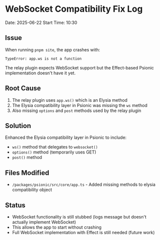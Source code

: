 # WebSocket Compatibility Fix Log
Date: 2025-06-22
Start Time: 10:30

## Issue
When running `pnpm site`, the app crashes with:
```
TypeError: app.ws is not a function
```

The relay plugin expects WebSocket support but the Effect-based Psionic implementation
doesn't have it yet.

## Root Cause
1. The relay plugin uses `app.ws()` which is an Elysia method
2. The Elysia compatibility layer in Psionic was missing the `ws` method
3. Also missing `options` and `post` methods used by the relay plugin

## Solution
Enhanced the Elysia compatibility layer in Psionic to include:
- `ws()` method that delegates to `websocket()`
- `options()` method (temporarily uses GET)
- `post()` method

## Files Modified
- `/packages/psionic/src/core/app.ts` - Added missing methods to elysia compatibility object

## Status
- WebSocket functionality is still stubbed (logs message but doesn't actually implement WebSocket)
- This allows the app to start without crashing
- Full WebSocket implementation with Effect is still needed (future work)